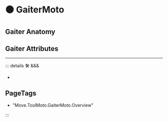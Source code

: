 
# 🟠 <move>GaiterMoto</move>

## Gaiter Anatomy

## Gaiter Attributes

---

<!-- =================================================== -->
<!-- =================================================== -->
<!-- =================================================== -->
<!-- =================================================== -->
<!-- =================================================== -->
::: details 🛠 <dev>&&&</dev>



-



<h2>PageTags</h2>

- "Move.ToolMoto.GaiterMoto.Overview"

:::
